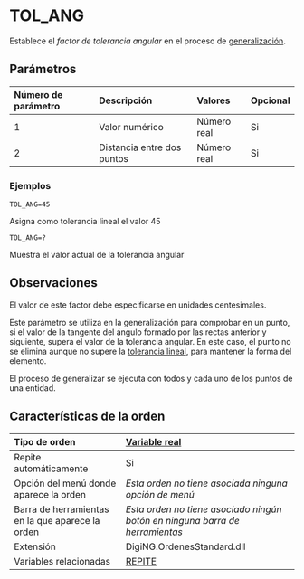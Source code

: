 # TOL\_ANG

Establece el _factor de tolerancia angular_ en el proceso de [generalización](tol-ang.md).

## Parámetros

| Número de parámetro | Descripción | Valores | Opcional |
| :--- | :--- | :--- | :--- |
| 1 | Valor numérico | Número real | Si |
| 2 | Distancia entre dos puntos | Número real | Si |

### Ejemplos

`TOL_ANG=45`

Asigna como tolerancia lineal el valor 45

`TOL_ANG=?`

Muestra el valor actual de la tolerancia angular

## Observaciones

El valor de este factor debe especificarse en unidades centesimales.

Este parámetro se utiliza en la generalización para comprobar en un punto, si el valor de la tangente del ángulo formado por las rectas anterior y siguiente, supera el valor de la tolerancia angular. En este caso, el punto no se elimina aunque no supere la [tolerancia lineal](/digi3d-net/referencia/ventana-de-dibujo/variables/t/TOL.html), para mantener la forma del elemento.

El proceso de generalizar se ejecuta con todos y cada uno de los puntos de una entidad.

## Características de la orden

| Tipo de orden | [Variable real](tol-ang.md) |
| :--- | :--- |
| Repite automáticamente | Si |
| Opción del menú donde aparece la orden | _Esta orden no tiene asociada ninguna opción de menú_ |
| Barra de herramientas en la que aparece la orden | _Esta orden no tiene asociado ningún botón en ninguna barra de herramientas_ |
| Extensión | DigiNG.OrdenesStandard.dll |
| Variables relacionadas | [REPITE](/digi3d-net/referencia/ventana-de-dibujo/variables/t/REPITE.html) |

